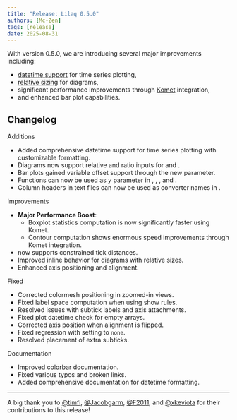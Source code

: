 ```yaml
---
title: "Release: Lilaq 0.5.0"
authors: [Mc-Zen]
tags: [release]
date: 2025-08-31
---
```


With version 0.5.0, we are introducing several major improvements including:
- [datetime support](/docs/tutorials/time-series) for time series plotting,
- [relative sizing](/docs/reference/diagram#width) for diagrams,
- significant performance improvements through [Komet](https://github.com/Mc-Zen/komet) integration,
- and enhanced bar plot capabilities.

<!-- truncate -->

## Changelog

Additions
- Added comprehensive datetime support for time series plotting with customizable formatting.
- Diagrams now support relative and ratio inputs for <Crossref target="diagram#width" /> and <Crossref target="diagram#height" />.
- Bar plots gained variable offset support through the new <Crossref target="bar#offset" /> parameter.
- Functions can now be used as $y$ parameter in <Crossref target="plot" />, <Crossref target="bar" />, <Crossref target="stem" />, and <Crossref target="fill-between" />.
- Column headers in text files can now be used as converter names in <Crossref target="load-txt" />.

Improvements
- **Major Performance Boost**: 
  - Boxplot statistics computation is now significantly faster using Komet.
  - Contour computation shows enormous speed improvements through Komet integration.
- <Crossref target="tick-locate.linear" /> now supports constrained tick distances.
- Improved inline behavior for diagrams with relative sizes.
- Enhanced axis positioning and alignment.

Fixed
- Corrected colormesh positioning in zoomed-in views.
- Fixed label space computation when using show rules.
- Resolved issues with subtick labels and axis attachments.
- Fixed plot datetime check for empty arrays.
- Corrected axis position when alignment is flipped.
- Fixed regression with setting <Crossref target="label#pad" /> to `none`.
- Resolved placement of extra subticks.

Documentation
- Improved colorbar documentation.
- Fixed various typos and broken links.
- Added comprehensive documentation for datetime formatting.

---

A big thank you to [@timfi](https://github.com/timfi), [@Jacobgarm](https://github.com/Jacobgarm), [@F2011](https://github.com/F2011), and [@xkeviota](https://github.com/xkeviota) for their contributions to this release!